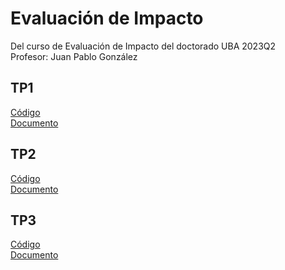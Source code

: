# Evaluación de Impacto
Del curso de Evaluación de Impacto del doctorado UBA 2023Q2 <br>
Profesor: Juan Pablo González
## TP1
[Código](https://github.com/LCaravaggio/Impacto/tree/main/TP1) </br>
[Documento](https://github.com/LCaravaggio/Impacto/blob/main/TP1/Evaluaci%C3%B3n_de_Impacto___TP1.pdf)

## TP2
[Código](https://github.com/LCaravaggio/Impacto/tree/main/TP2) </br>
[Documento](https://github.com/LCaravaggio/Impacto/blob/main/TP2/Evaluaci%C3%B3n_de_Impacto___TP2.pdf)

## TP3
[Código](https://github.com/LCaravaggio/Impacto/tree/main/TP3) </br>
[Documento](https://github.com/LCaravaggio/Impacto/blob/main/TP3/Evaluaci%C3%B3n_de_Impacto___TP3.pdf)


